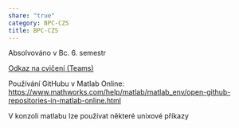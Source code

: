 ```yaml
---
share: "true"
category: BPC-CZS
title: BPC-CZS
---
```


Absolvováno v Bc. 6. semestr

[Odkaz na cvičení (Teams)](https://teams.microsoft.com/l/channel/19%3AT2p9O1Mwwp40Dw6D5qgdJQ9niIZXVV9lk3EUD_LB3SE1%40thread.tacv2/?groupId=34acca3d-cca5-4a1a-8284-d1a6886683cf&tenantId=c63ce729-ca17-4e52-aa2d-96b79489a542)

Používání GitHubu v Matlab Online:
https://www.mathworks.com/help/matlab/matlab_env/open-github-repositories-in-matlab-online.html

V konzoli matlabu lze používat některé unixové příkazy
